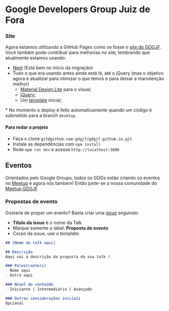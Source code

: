 # Google Developers Group Juiz de Fora

### Site
Agora estamos utilizando a GitHub Pages como se fosse o [site do GDGJF](https://gdgjf.github.io).
Você também pode contribuir para melhorias no site, lembrando que atualmente estamos usando:
 - [Next](https://nextjs.org/) (Está bem no início da migração)
 - Tudo o que era usando antes ainda está lá, até o jQuery (mas o objetivo agora é atualizar para otimizar o que temos e para deixar a manutenção melhor)
    - [Material Design Lite](https://getmdl.io/index.html) para o visual;
    - [jQuery](http://jquery.com/);
    - Um [template](https://getmdl.io/templates/android-dot-com/index.html) inicial;
 
 \* No momento o deploy é feito automaticamente quando um código é submetido para a branch `develop`.

#### Para rodar o projeto
 - Faça o clone `git@github.com:gdgjf/gdgjf.github.io.git`
 - Instale as dependências com `npm install`
 - Rode `npm run dev` e acesse `http://localhost:3000`

## Eventos
Orientados pelo Google Groups, todos os GDGs estão criando os eventos no [Meetup](https://www.meetup.com) e agora nós também! Então junte-se a nossa comunidade do [Meetup GDGJF](https://www.meetup.com/Google-Developers-Group-Juiz-de-Fora)

### Propostas de evento
Gostaria de propor um evento? Basta criar uma [issue](https://github.com/gdgjf/gdgjf.github.io/issues) seguindo:

- **Título da issue** é o nome da Talk
- Marque somente o label: **Proposta de evento**
- Corpo da issue, use o template:
```markdown
## [Nome da talk aqui]

## Descrição
Aqui vai a descrição da proposta da sua talk !

### Palestrante(s)
- Nome aqui
- Outro aqui

### Nível do conteúdo
- Iniciante | Intermediário | Avançado

### Outras considerações iniciais
Opcional  
```
